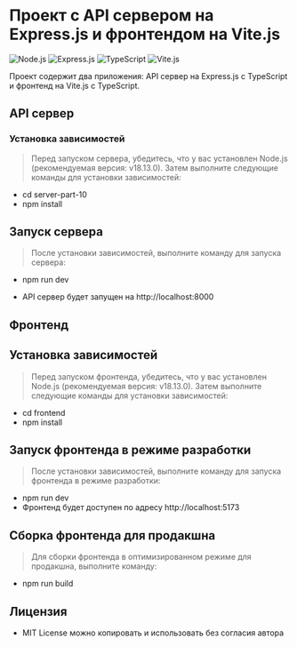 # Проект с API сервером на Express.js и фронтендом на Vite.js

![Node.js](https://img.shields.io/badge/Node.js-v14.17-green)
![Express.js](https://img.shields.io/badge/Express.js-v4.17-blue)
![TypeScript](https://img.shields.io/badge/TypeScript-v4.4-blue)
![Vite.js](https://img.shields.io/badge/Vite.js-v2.5-blue)

Проект содержит два приложения: API сервер на Express.js с TypeScript и фронтенд на Vite.js с TypeScript.

## API сервер

### Установка зависимостей

> Перед запуском сервера, убедитесь, что у вас установлен Node.js (рекомендуемая версия: v18.13.0). Затем выполните следующие команды для установки зависимостей:

- cd server-part-10
- npm install


## Запуск сервера

> После установки зависимостей, выполните команду для запуска сервера:

- npm run dev

- API сервер будет запущен на http://localhost:8000

## Фронтенд


## Установка зависимостей


> Перед запуском фронтенда, убедитесь, что у вас установлен Node.js (рекомендуемая версия: v18.13.0). Затем выполните следующие команды для установки зависимостей:

- cd frontend
- npm install


## Запуск фронтенда в режиме разработки

> После установки зависимостей, выполните команду для запуска фронтенда в режиме разработки:

- npm run dev
- Фронтенд будет доступен по адресу http://localhost:5173


## Сборка фронтенда для продакшна

> Для сборки фронтенда в оптимизированном режиме для продакшна, выполните команду:

- npm run build


## Лицензия


- MIT License можно копировать и использовать без согласия автора